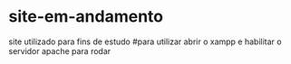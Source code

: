 # site-em-andamento
site utilizado para fins de estudo
#para utilizar abrir o xampp e habilitar o servidor apache para rodar  
